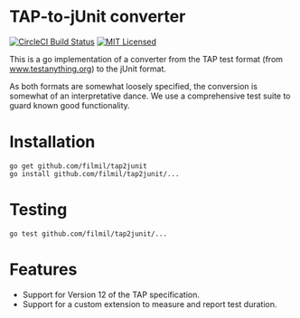 # TAP-to-jUnit converter

[![CircleCI Build Status](https://circleci.com/gh/circleci/githubcom-filmil-tap2junit.svg?style=shield)](https://circleci.com/gh/circleci/cci-demo-docker) [![MIT Licensed](https://img.shields.io/badge/license-MIT-blue.svg)](https://raw.githubusercontent.com/circleci/cci-demo-react/master/LICENSE)

This is a go implementation of a converter from the TAP test format (from
www.testanything.org) to the jUnit format.

As both formats are somewhat loosely specified, the conversion is somewhat
of an interpretative dance.  We use a comprehensive test suite to guard known
good functionality.

# Installation

```
go get github.com/filmil/tap2junit
go install github.com/filmil/tap2junit/...
```

# Testing

```
go test github.com/filmil/tap2junit/...
```

# Features

- Support for Version 12 of the TAP specification.
- Support for a custom extension to measure and report test duration.



